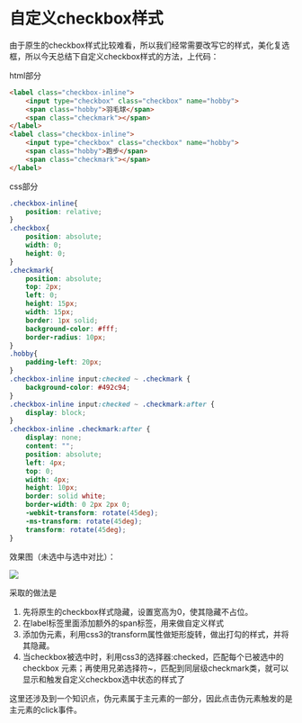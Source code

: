 # 自定义checkbox样式

由于原生的checkbox样式比较难看，所以我们经常需要改写它的样式，美化复选框，所以今天总结下自定义checkbox样式的方法，上代码：

html部分
```html
<label class="checkbox-inline">
    <input type="checkbox" class="checkbox" name="hobby">
    <span class="hobby">羽毛球</span>
    <span class="checkmark"></span>
</label>
<label class="checkbox-inline">
    <input type="checkbox" class="checkbox" name="hobby">
    <span class="hobby">跑步</span>
    <span class="checkmark"></span>
</label>
```
css部分
```css
.checkbox-inline{
    position: relative;
}
.checkbox{
    position: absolute;
    width: 0;
    height: 0;
}
.checkmark{
    position: absolute;
    top: 2px;
    left: 0;
    height: 15px;
    width: 15px;
    border: 1px solid;
    background-color: #fff;
    border-radius: 10px;
}
.hobby{
    padding-left: 20px;
}
.checkbox-inline input:checked ~ .checkmark {
    background-color: #492c94;
}
.checkbox-inline input:checked ~ .checkmark:after {
    display: block;
}
.checkbox-inline .checkmark:after {
    display: none;
    content: "";
    position: absolute;
    left: 4px;
    top: 0;
    width: 4px;
    height: 10px;
    border: solid white;
    border-width: 0 2px 2px 0;
    -webkit-transform: rotate(45deg);
    -ms-transform: rotate(45deg);
    transform: rotate(45deg);
}
```
效果图（未选中与选中对比）：

![](https://user-gold-cdn.xitu.io/2019/12/14/16f04ab69b849cda?w=199&h=68&f=png&s=3118)

采取的做法是
1. 先将原生的checkbox样式隐藏，设置宽高为0，使其隐藏不占位。
2. 在label标签里面添加额外的span标签，用来做自定义样式
3. 添加伪元素，利用css3的transform属性做矩形旋转，做出打勾的样式，并将其隐藏。
4. 当checkbox被选中时，利用css3的选择器:checked，匹配每个已被选中的 checkbox 元素；再使用兄弟选择符~，匹配到同层级checkmark类，就可以显示和触发自定义checkbox选中状态的样式了

这里还涉及到一个知识点，伪元素属于主元素的一部分，因此点击伪元素触发的是主元素的click事件。